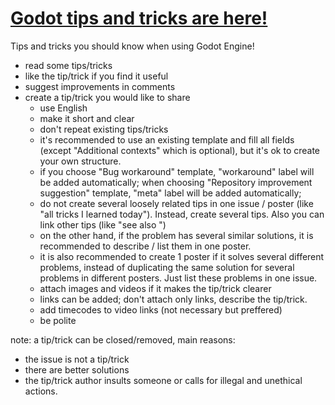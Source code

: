 # [Godot tips and tricks are here!](https://github.com/me2beats/godot-tips-and-tricks/issues)


Tips and tricks you should know when using Godot Engine!

- read some tips/tricks 
- like the tip/trick if you find it useful 
- suggest improvements in comments
- create a tip/trick you would like to share 
  - use English
  - make it short and clear 
  - don't repeat existing tips/tricks
  - it's recommended to use an existing template and fill all fields (except "Additional contexts" which is optional), but it's ok to create your own structure.
  - if you choose "Bug workaround" template, "workaround" label will be added automatically; when choosing "Repository improvement suggestion" template, "meta" label will be added automatically; 
  - do not create several loosely related tips in one issue / poster (like "all tricks I learned today"). Instead, create several tips. Also you can link other tips (like "see also ")
  - on the other hand, if the problem has several similar solutions, it is recommended to describe / list them in one poster.
  - it is also recommended to create 1 poster if it solves several different problems, instead of duplicating the same solution for several problems in different posters. Just list these problems in one issue.
  - attach images and videos if it makes the tip/trick clearer 
  - links can be added; don't attach only links, describe the tip/trick.
  - add timecodes to video links (not necessary but preffered)
  - be polite


note: a tip/trick can be closed/removed, main reasons:
- the issue is not a tip/trick 
- there are better solutions 
- the tip/trick author insults someone or calls for illegal and unethical actions.
